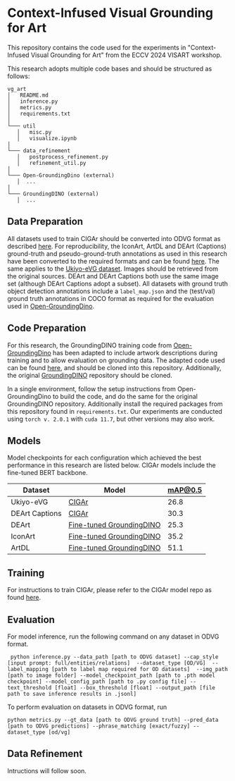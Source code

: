 # Context-Infused Visual Grounding for Art

This repository contains the code used for the experiments in "Context-Infused Visual Grounding for Art" from the ECCV 2024 VISART workshop.  

This research adopts multiple code bases and should be structured as follows: 
```
vg_art
│   README.md
│   inference.py    
│   metrics.py
│   requirements.txt
│
└─── util
   │   misc.py
   │   visualize.ipynb
│
└─── data_refinement
   │   postprocess_refinement.py
   │   refinement_util.py
│
└─── Open-GroundingDino (external)
   │  ...
│
└─── GroundingDINO (external)
   │  ...
```


## Data Preparation
All datasets used to train CIGAr should be converted into ODVG format as described [here](https://github.com/longzw1997/Open-GroundingDino/blob/main/data_format.md). For reproducibility, the IconArt, ArtDL and DEArt (Captions) ground-truth and pseudo-ground-truth annotations as used in this research have been converted to the required formats and can be found [here](https://drive.google.com/drive/folders/1MnVRm-j0ImfGdLt1miqNUyPxGLiPlo7o?usp=sharing). The same applies to the [Ukiyo-eVG dataset](https://drive.google.com/drive/folders/1cLhue-10GYtjybQ5CMPRyFcI_LjgArcE?usp=drive_link).  Images should be retrieved from the original sources. DEArt and DEArt Captions both use the same image set (although DEArt Captions adopt a subset). All datasets with ground truth object detection annotations include a `label_map.json` and the (test/val) ground truth annotations in COCO format as required for the evaluation used in [Open-GroundingDino](https://github.com/longzw1997/Open-GroundingDino).

## Code Preparation

For this research, the GroundingDINO training code from [Open-GroundingDino](https://github.com/longzw1997/Open-GroundingDino) has been adapted to include artwork descriptions during training and to allow evaluation on grounding data. The adapted code used can be found [here](https://github.com/selinakhan/Open-GroundingDino), and should be cloned into this repository. Additionally, the original [GroundingDINO](https://github.com/IDEA-Research/GroundingDINO) repository should be cloned.

In a single environment, follow the setup instructions from Open-GroundingDino to build the code, and do the same for the original GroundingDINO repository. Additionally install the required packages from this repository found in `requirements.txt`. Our experiments are conducted using `torch v. 2.0.1` with `cuda 11.7`, but other versions may also work.

## Models

Model checkpoints for each configuration which achieved the best performance in this research are listed below. CIGAr models include the fine-tuned BERT backbone.

| Dataset | Model | mAP@0.5|
|--|--|--|
|Ukiyo-eVG  | [CIGAr](https://drive.google.com/drive/folders/1ulg5BVqj1vVhMYXaqwndOAA78WlJGPVA?usp=sharing) | 26.8|
| DEArt Captions | [CIGAr](https://drive.google.com/drive/folders/1hkpQzDKNrslKLJ_FHm63FnY-9wEqRaZj?usp=sharing) | 30.3|
| DEArt | [Fine-tuned GroundingDINO](https://drive.google.com/drive/folders/1cLs_Tmq7tk6biZMs8nufUQSMNz6A6Xa6?usp=sharing)  | 25.3|
| IconArt | [Fine-tuned GroundingDINO](https://drive.google.com/drive/folders/1qRiGG8PxuCvxXBO-zKYvLnDL0OA59bYc?usp=sharing) | 35.2 |
| ArtDL | [Fine-tuned GroundingDINO](https://drive.google.com/drive/folders/1qRiGG8PxuCvxXBO-zKYvLnDL0OA59bYc?usp=sharing) | 51.1|




## Training
For instructions to train CIGAr, please refer to the CIGAr model repo as found [here](https://github.com/selinakhan/CIGAr/).

## Evaluation
For model inference, run the following command on any dataset in ODVG format.

`` python inference.py
	--data_path [path to ODVG dataset]
	--cap_style [input prompt: full/entities/relations] 
	--dataset_type [OD/VG] 
	--label_mapping [path to label map required for OD datasets] 
	--img_path [path to image folder]
	--model_checkpoint_path [path to .pth model checkpoint]
	--model_config_path [path to .py config file]
	--text_threshold [float]
	--box_threshold [float]
	--output_path [file path to save inference results in .jsonl]``

To perform evaluation on datasets in ODVG format, run

``python metrics.py
--gt_data [path to ODVG ground truth]
--pred_data [path to ODVG predictions]
--phrase_matching [exact/fuzzy]
--dataset_type [od/vg]``

## Data Refinement

Intructions will follow soon.
